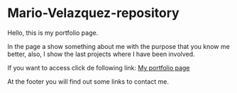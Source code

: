 # Mario-Velazquez-repository
Hello, this is my portfolio page.

In the page a show something about me with the purpose that you know me better, also, I show the last projects where I have been involved.

If you want to access click de following link:
[My portfolio page](https://choosealicense.com/licenses/mit/)

At the footer you will find out some links to contact me.
